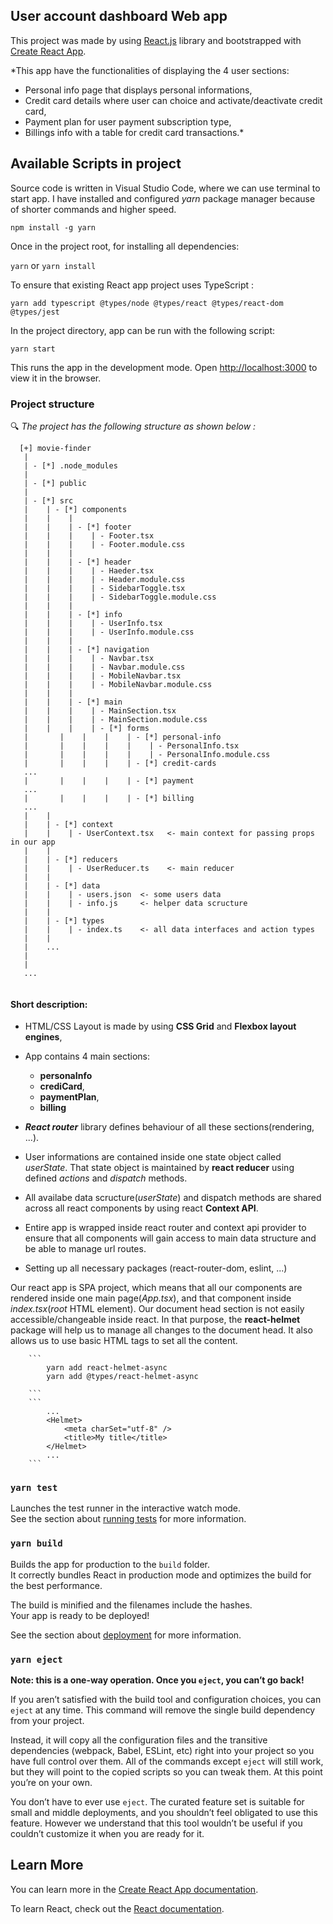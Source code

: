 ## User account dashboard Web app

This project was made by using [React.js](https://reactjs.org/) library and bootstrapped with [Create React App](https://github.com/facebook/create-react-app).

*This app have the functionalities of displaying the 4 user sections:
 - Personal info page that displays personal informations,
 - Credit card details where user can choice and activate/deactivate credit card,
 - Payment plan for user payment subscription type,
 - Billings info with a table for credit card transactions.*


## Available Scripts in project

Source code is written in Visual Studio Code, where we can use terminal to start app.
I have installed and configured *yarn* package manager because of shorter commands and higher speed.
    
``` npm install -g yarn ```

Once in the project root, for installing all dependencies: 

```yarn``` or ```yarn install```

To ensure that existing React app project uses TypeScript :

```yarn add typescript @types/node @types/react @types/react-dom @types/jest```

In the project directory, app can be run with the following script:

```yarn start```

This runs the app in the development mode. Open [http://localhost:3000](http://localhost:3000) to view it in the browser.



### Project structure

:mag: *The project has the following structure as shown below :*
```
  [+] movie-finder
   |
   | - [*] .node_modules
   |
   | - [*] public
   |
   | - [*] src
   |    | - [*] components
   |    |    |
   |    |    | - [*] footer
   |    |    |    | - Footer.tsx
   |    |    |    | - Footer.module.css
   |    |    |
   |    |    | - [*] header
   |    |    |    | - Haeder.tsx
   |    |    |    | - Header.module.css
   |    |    |    | - SidebarToggle.tsx
   |    |    |    | - SidebarToggle.module.css
   |    |    |
   |    |    | - [*] info
   |    |    |    | - UserInfo.tsx
   |    |    |    | - UserInfo.module.css
   |    |    |  
   |    |    | - [*] navigation
   |    |    |    | - Navbar.tsx
   |    |    |    | - Navbar.module.css
   |    |    |    | - MobileNavbar.tsx
   |    |    |    | - MobileNavbar.module.css
   |    |    |
   |    |    | - [*] main
   |    |    |    | - MainSection.tsx
   |    |    |    | - MainSection.module.css
   |    |    |    | - [*] forms
   |       |    |    |    | - [*] personal-info
   |       |    |    |    |    | - PersonalInfo.tsx
   |       |    |    |    |    | - PersonalInfo.module.css
   |       |    |    |    | - [*] credit-cards
   ...
   |       |    |    |    | - [*] payment
   ...
   |       |    |    |    | - [*] billing
   ...
   |    |
   |    | - [*] context
   |    |    | - UserContext.tsx   <- main context for passing props in our app
   |    |
   |    | - [*] reducers
   |    |    | - UserReducer.ts    <- main reducer
   |    |
   |    | - [*] data
   |    |    | - users.json  <- some users data
   |    |    | - info.js     <- helper data scructure
   |    |
   |    | - [*] types
   |    |    | - index.ts    <- all data interfaces and action types
   |    |
   |    ...
   | 
   |    
   ...
   
   ```

#### **Short description:**

 * HTML/CSS Layout is made by using **CSS Grid** and **Flexbox layout engines**,
 * App contains 4 main sections:
    *  **personaInfo**
    *  **crediCard**,
    *  **paymentPlan**,
    *  **billing**
    
 * ***React router*** library defines behaviour of all these sections(rendering, ...).
   
 * User informations are contained inside one state object called *userState*. That state object is maintained by **react reducer** using defined *actions* and *dispatch* methods. 
 * All availabe data scructure(*userState*) and dispatch methods are shared across all react components by using react **Context API**. 
 * Entire app is wrapped inside react router and context api provider to ensure that all components will gain access to main data structure and be able to manage url routes. 
* Setting up all necessary packages (react-router-dom, eslint, ...)

Our react app is SPA project, which means that all our components are rendered inside one main page(*App.tsx*), and that component inside *index.tsx*(*root* HTML element). Our document head section is not easily accessible/changeable inside react. In that purpose, the **react-helmet** package will help us to manage all changes to the document head. It also allows us to use basic HTML tags to set all the content.

        ```
            yarn add react-helmet-async
            yarn add @types/react-helmet-async 
            
        ```
        ```
            ...
            <Helmet>
                <meta charSet="utf-8" />
                <title>My title</title>
            </Helmet>
            ...
        ```


### `yarn test`

Launches the test runner in the interactive watch mode.\
See the section about [running tests](https://facebook.github.io/create-react-app/docs/running-tests) for more information.

### `yarn build`

Builds the app for production to the `build` folder.\
It correctly bundles React in production mode and optimizes the build for the best performance.

The build is minified and the filenames include the hashes.\
Your app is ready to be deployed!

See the section about [deployment](https://facebook.github.io/create-react-app/docs/deployment) for more information.

### `yarn eject`

**Note: this is a one-way operation. Once you `eject`, you can’t go back!**

If you aren’t satisfied with the build tool and configuration choices, you can `eject` at any time. This command will remove the single build dependency from your project.

Instead, it will copy all the configuration files and the transitive dependencies (webpack, Babel, ESLint, etc) right into your project so you have full control over them. All of the commands except `eject` will still work, but they will point to the copied scripts so you can tweak them. At this point you’re on your own.

You don’t have to ever use `eject`. The curated feature set is suitable for small and middle deployments, and you shouldn’t feel obligated to use this feature. However we understand that this tool wouldn’t be useful if you couldn’t customize it when you are ready for it.

## Learn More

You can learn more in the [Create React App documentation](https://facebook.github.io/create-react-app/docs/getting-started).

To learn React, check out the [React documentation](https://reactjs.org/).
